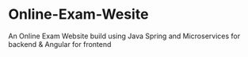 # Online-Exam-Wesite
An Online Exam Website build using Java Spring and Microservices for backend &amp; Angular for frontend
